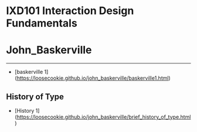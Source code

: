 IXD101 Interaction Design Fundamentals
======================================

# John_Baskerville
------------------
- [baskerville 1] (https://loosecookie.github.io/john_baskerville/baskerville1.html)




History of Type
---------------
- [History 1] (https://loosecookie.github.io/john_baskerville/brief_history_of_type.html)
